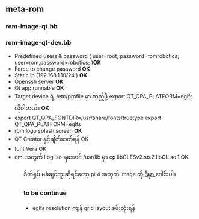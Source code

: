 
<h2> meta-rom </h2>   
    <h3>rom-image-qt.bb</h3>
    <h3>rom-image-qt-dev.bb</h3>
      <ul>
        <li> Predefined users & password ( user=root, password=romrobotics; user=rom,password=robotics; )<b>OK</b></li>
        <li> Force to change password <b>OK</b></li>
        <li> Static ip (192.168.1.10/24 ) <b>OK</b></li>
        <li> Openssh server <b>OK</b></li>        
        <li> Qt app runnable <b>OK</b></li>
        <li> Target device ရဲ့ /etc/profile မှာ ထည့်ဖို့ export QT_QPA_PLATFORM=eglfs လိုပါတယ်။ <b>OK</b></li>
        <li>export QT_QPA_FONTDIR=/usr/share/fonts/truetype
export QT_QPA_PLATFORM=eglfs</li>
        <li> rom logo splash screen <b>OK</b></li>
        <li> QT Creator နှင့်ချိတ်ဆက်ရန် OK</li>
        <li> font Vera OK </li>
        <li> qml အတွက် libgl.so ရအောင် /usr/lib မှာ cp libGLESv2.so.2 libGL.so.1  OK</li>
      <ul>
          <p> စိတ်ရှုပ် မခံချင်ဘူးဆိုရင်တော့ pi 4 အတွက် image ကို <a href="https://drive.google.com/file/d/1aa0ApRkoJTcht2sV-EEf85IU9aLzi4YY/view?usp=sharing"> ဒီမှာ </a> ဒေါင်းပါ။ </p>  
    <h3> to be continue </h3>
      <ul>   
        <li> eglfs resolution ကျန် grid layout စမ်းသုံးရန်</li>        
      </ul>
      
        
    	
